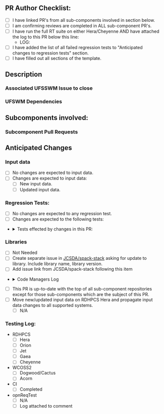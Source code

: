 <!-- THE FOLLOWING IS FOR THE PR AUTHOR TO FILL OUT
PLEASE DO NOT MODIFY THE TEMPLATE BEYOND FILLING OUT THE PROPER SECTIONS -->
## PR Author Checklist:
<!--  Please complete all items in list. -->
- [ ] I have linked PR's from all sub-components involved in section below. <!-- PLEASE DO NOT LINK SUBCOMPONENT ISSUES -->
- [ ] I am confirming reviews are completed in ALL sub-component PR's.
- [ ] I have run the full RT suite on either Hera/Cheyenne AND have attached the log to this PR below this line:
  - LOG: 
- [ ] I have added the list of all failed regression tests to "Anticipated changes to regression tests" section.
- [ ] I have filled out all sections of the template.

## Description
<!-- Provide a detailed description of what this PR does in the space provided below-->


### Associated UFSSWM Issue to close
<!-- Example: "- Closes #1698" -->


### UFSWM Dependencies
<!-- Example: "- Depends on #1733" -->


## Subcomponents involved:
<!-- Options are: AQM CDEPS CICE CMEPS CMakeModules FV3 GOCART HYCOM MOM6 NOAHMP WW3 stochastic_physics none -->


### Subcomponent Pull Requests
<!-- format: - <community>/<repo>/pull/<PR number> i.e.: - NOAA-EMC/fv3atm/pull/33 -->


## Anticipated Changes
### Input data
- [ ] No changes are expected to input data.
- [ ] Changes are expected to input data:
  - [ ] New input data.
  - [ ] Updated input data.

### Regression Tests:
- [ ] No changes are expected to any regression test.
- [ ] Changes are expected to the following tests:
<!-- Please insert what RT's change and why you expect them to change in the space provided below -->
  - <details><summary>Tests effected by changes in this PR:</summary>
  <!-- ADD ITEMS HERE -->
  </details>

### Libraries
<!-- Library updates take time. If this PR needs updates to libraries, please make sure to accomplish the following tasks -->
- [ ] Not Needed
- [ ] Create separate issue in [JCSDA/spack-stack](https://github.com/JCSDA/spack-stack) asking for update to library. Include library name, library version.
- [ ] Add issue link from JCSDA/spack-stack following this item
<!-- for example: "- JCSDA/spack-stack/issue/1757" -->


<!-- THE FOLLOWING IS FOR CODE MANAGERS ONLY DO NOT FILL OUT -->
- <details><summary>Code Managers Log</summary>
- [ ] This PR is up-to-date with the top of all sub-component repositories except for those sub-components which are the subject of this PR.
- [ ] Move new/updated input data on RDHPCS Hera and propagate input data changes to all supported systems.
  - [ ] N/A

### Testing Log:
- RDHPCS
  - [ ] Hera
  - [ ] Orion
  - [ ] Jet
  - [ ] Gaea
  - [ ] Cheyenne
- WCOSS2
  - [ ] Dogwood/Cactus
  - [ ] Acorn
- CI
  - [ ] Completed
- opnReqTest
  - [ ] N/A
  - [ ] Log attached to comment
</details>